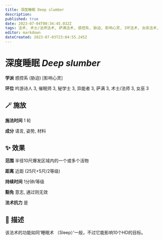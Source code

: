 ```yaml
---
title: 深度睡眠 Deep slumber
description: 
published: true
date: 2023-07-04T00:34:45.032Z
tags: 法术, 术士/法师法术, 萨满法术, 惑控系, 胁迫, 影响心灵, 3环法术, 女巫法术, 秘学士法术, 吟游诗人法术, 异能者法术, 催眠师法术
editor: markdown
dateCreated: 2023-07-03T23:04:55.245Z
---
```


# **深度睡眠** *Deep slumber*

**学派** 惑控系 (胁迫) \[影响心灵\] 

**环位** 吟游诗人 3, 催眠师 3, 秘学士 3, 异能者 3, 萨满 3, 术士/法师 3, 女巫 3

## 🪄 施放

**施法时间** 1 轮

**成分** 语言, 姿势, 材料

## ✨ 效果  

**范围** 半径10尺爆发区域内的一个或多个活物

**距离** 近距 (25尺+5尺/2等级)  

**持续时间** 1分钟/等级 

**豁免** 意志, 通过则无效

**法术抗力** 是

## 📖 描述

该法术的功能如同‘睡眠术 （Sleep）’一般，不过它能影响10个HD的目标。
    
